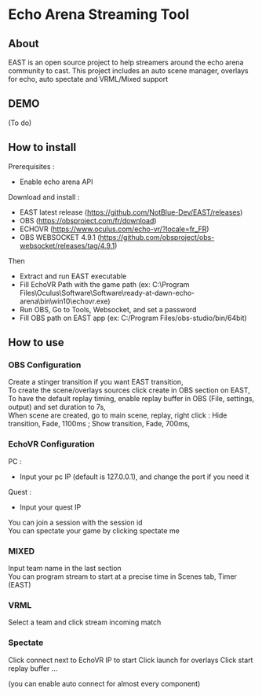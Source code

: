 # Echo Arena Streaming Tool

## About 

EAST is an open source project to help streamers around the echo arena community to cast.
This project includes an auto scene manager, overlays for echo, auto spectate and VRML/Mixed support

## DEMO

(To do)

## How to install

Prerequisites : 
- Enable echo arena API

Download and install :
- EAST latest release (https://github.com/NotBlue-Dev/EAST/releases)
- OBS (https://obsproject.com/fr/download)
- ECHOVR (https://www.oculus.com/echo-vr/?locale=fr_FR)
- OBS WEBSOCKET 4.9.1 (https://github.com/obsproject/obs-websocket/releases/tag/4.9.1)

Then

- Extract and run EAST executable
- Fill EchoVR Path with the game path (ex: C:\Program Files\Oculus\Software\Software\ready-at-dawn-echo-arena\bin\win10\echovr.exe)
- Run OBS, Go to Tools, Websocket, and set a password
- Fill OBS path on EAST app (ex: C:/Program Files/obs-studio/bin/64bit)

## How to use

### OBS Configuration

Create a stinger transition if you want EAST transition,<br />
To create the scene/overlays sources click create in OBS section on EAST,<br />
To have the default replay timing, enable replay buffer in OBS (File, settings, output) and set duration to 7s,<br />
When scene are created, go to main scene, replay, right click : Hide transition, Fade, 1100ms ; Show transition, Fade, 700ms,<br />

### EchoVR Configuration

PC :
- Input your pc IP (default is 127.0.0.1), and change the port if you need it

Quest :
- Input your quest IP

You can join a session with the session id <br />
You can spectate your game by clicking spectate me

### MIXED

Input team name in the last section<br />
You can program stream to start at a precise time in Scenes tab, Timer (EAST)

### VRML

Select a team and click stream incoming match

### Spectate

Click connect next to EchoVR IP to start 
Click launch for overlays
Click start replay buffer
...

(you can enable auto connect for almost every component)
